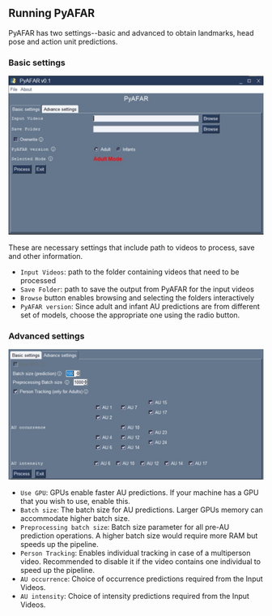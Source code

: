 ## Running PyAFAR

PyAFAR has two settings--basic and advanced to obtain landmarks, head pose and action unit predictions.

### Basic settings

![Basic settings](../images/basic_settings.JPG)

These are necessary settings that include path to videos to process, save and other information.

- `Input Videos`: path to the folder containing videos that need to be processed
- `Save Folder`: path to save the output from PyAFAR for the input videos
- `Browse` button enables browsing and selecting the folders interactively
- `PyAFAR version`: Since adult and infant AU predictions are from different set of models, choose the appropriate one using the radio button.


### Advanced settings

![Advanced settings](../images/advanced_settings.JPG)

- `Use GPU`: GPUs enable faster AU predictions. If your machine has a GPU that you wish to use, enable this.
- `Batch size`: The batch size for AU predictions. Larger GPUs memory can accommodate higher batch size.
- `Preprocessing batch size`: Batch size parameter for all pre-AU prediction operations. A higher batch size would require more RAM but speeds up the pipeline.
- `Person Tracking`: Enables individual tracking in case of a multiperson video. Recommended to disable it if the video contains one individual to speed up the pipeline.
- `AU occurrence`: Choice of occurrence predictions required from the Input Videos.
- `AU intensity`: Choice of intensity predictions required from the Input Videos.
